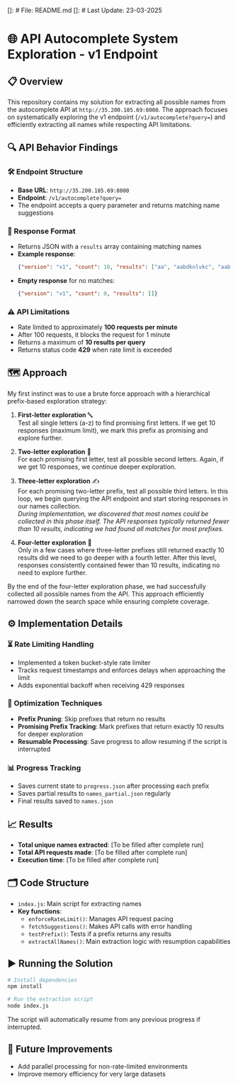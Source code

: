 []: # File: README.md
[]: # Last Update: 23-03-2025
# 🌐 API Autocomplete System Exploration - v1 Endpoint

## 📋 Overview

This repository contains my solution for extracting all possible names from the autocomplete API at `http://35.200.185.69:8000`. The approach focuses on systematically exploring the v1 endpoint (`/v1/autocomplete?query=`) and efficiently extracting all names while respecting API limitations.

## 🔍 API Behavior Findings

### 🛠 Endpoint Structure

- **Base URL**: `http://35.200.185.69:8000`
- **Endpoint**: `/v1/autocomplete?query=`
- The endpoint accepts a query parameter and returns matching name suggestions

### 📄 Response Format

- Returns JSON with a `results` array containing matching names
- **Example response**: 
  ```json
  {"version": "v1", "count": 10, "results": ["aa", "aabdknlvkc", "aabrkcd", "aadgdqrwdy", "aagqg", "aaiha", "aainmxg", "aajfebume", "aajwv", "aakfubvxv"]}
  ```
- **Empty response** for no matches: 
  ```json
  {"version": "v1", "count": 0, "results": []}
  ```

### ⚠ API Limitations

- Rate limited to approximately **100 requests per minute**
- After 100 requests, it blocks the request for 1 minute
- Returns a maximum of **10 results per query**
- Returns status code **429** when rate limit is exceeded

## 🗺 Approach

My first instinct was to use a brute force approach with a hierarchical prefix-based exploration strategy:

1. **First-letter exploration** 🔤  
   Test all single letters (a-z) to find promising first letters. If we get 10 responses (maximum limit), we mark this prefix as promising and explore further.

2. **Two-letter exploration** 🔡  
   For each promising first letter, test all possible second letters. Again, if we get 10 responses, we continue deeper exploration.

3. **Three-letter exploration** ✍  
   For each promising two-letter prefix, test all possible third letters. In this loop, we begin querying the API endpoint and start storing responses in our names collection.  
   *During implementation, we discovered that most names could be collected in this phase itself. The API responses typically returned fewer than 10 results, indicating we had found all matches for most prefixes.*

4. **Four-letter exploration** 📝  
   Only in a few cases where three-letter prefixes still returned exactly 10 results did we need to go deeper with a fourth letter. After this level, responses consistently contained fewer than 10 results, indicating no need to explore further.

By the end of the four-letter exploration phase, we had successfully collected all possible names from the API. This approach efficiently narrowed down the search space while ensuring complete coverage.

## ⚙ Implementation Details

### ⏳ Rate Limiting Handling

- Implemented a token bucket-style rate limiter
- Tracks request timestamps and enforces delays when approaching the limit
- Adds exponential backoff when receiving 429 responses

### 🚀 Optimization Techniques

- **Prefix Pruning**: Skip prefixes that return no results
- **Promising Prefix Tracking**: Mark prefixes that return exactly 10 results for deeper exploration
- **Resumable Processing**: Save progress to allow resuming if the script is interrupted

### 📊 Progress Tracking

- Saves current state to `progress.json` after processing each prefix
- Saves partial results to `names_partial.json` regularly
- Final results saved to `names.json`

## 📈 Results

- **Total unique names extracted**: [To be filled after complete run]
- **Total API requests made**: [To be filled after complete run]
- **Execution time**: [To be filled after complete run]

## 🗂 Code Structure

- `index.js`: Main script for extracting names
- **Key functions**:
  - `enforceRateLimit()`: Manages API request pacing
  - `fetchSuggestions()`: Makes API calls with error handling
  - `testPrefix()`: Tests if a prefix returns any results
  - `extractAllNames()`: Main extraction logic with resumption capabilities

## ▶ Running the Solution

```bash
# Install dependencies
npm install

# Run the extraction script
node index.js
```

The script will automatically resume from any previous progress if interrupted.

## 🔮 Future Improvements

- Add parallel processing for non-rate-limited environments
- Improve memory efficiency for very large datasets
```

